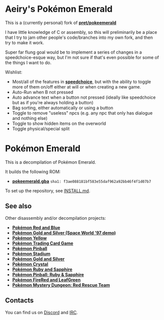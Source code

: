 # Aeiry's Pokémon Emerald

This is a (currently personal) fork of [**pret/pokeemerald**](https://github.com/pret/pokeemerald)

I have little knowledge of C or assembly, so this will preliminarily be a place that I try to jam other people's code/branches into my own fork, and then try to make it work.

Super far flung goal would be to implement a series of changes in a speedchoice-esque way, but I'm not sure if that's even possible for some of the things I want to do.

Wishlist:

* Most/all of the features in [**speedchoice**](https://github.com/ProjectRevoTPP/pokeemerald-speedchoice), but with the ability to toggle more of them on/off either at will or when creating a new game.
* Auto-Run when B not pressed
* Auto advance text when a button not pressed (ideally like speedchoice but as if you're always holding a button)
* Bag sorting, either automatically or using a button
* Toggle to remove "useless" npcs (e.g. any npc that only has dialogue and nothing else)
* Toggle to show hidden items on the overworld
* Toggle physical/special split

# Pokémon Emerald

This is a decompilation of Pokémon Emerald.

It builds the following ROM:

* [**pokeemerald.gba**](https://datomatic.no-intro.org/index.php?page=show_record&s=23&n=1961) `sha1: f3ae088181bf583e55daf962a92bb46f4f1d07b7`

To set up the repository, see [INSTALL.md](INSTALL.md).


## See also

Other disassembly and/or decompilation projects:
* [**Pokémon Red and Blue**](https://github.com/pret/pokered)
* [**Pokémon Gold and Silver (Space World '97 demo)**](https://github.com/pret/pokegold-spaceworld)
* [**Pokémon Yellow**](https://github.com/pret/pokeyellow)
* [**Pokémon Trading Card Game**](https://github.com/pret/poketcg)
* [**Pokémon Pinball**](https://github.com/pret/pokepinball)
* [**Pokémon Stadium**](https://github.com/pret/pokestadium)
* [**Pokémon Gold and Silver**](https://github.com/pret/pokegold)
* [**Pokémon Crystal**](https://github.com/pret/pokecrystal)
* [**Pokémon Ruby and Sapphire**](https://github.com/pret/pokeruby)
* [**Pokémon Pinball: Ruby & Sapphire**](https://github.com/pret/pokepinballrs)
* [**Pokémon FireRed and LeafGreen**](https://github.com/pret/pokefirered)
* [**Pokémon Mystery Dungeon: Red Rescue Team**](https://github.com/pret/pmd-red)


## Contacts

You can find us on [Discord](https://discord.gg/d5dubZ3) and [IRC](https://web.libera.chat/?#pret).
